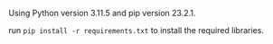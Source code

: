 Using Python version 3.11.5 and pip version 23.2.1.

run `pip install -r requirements.txt` to install the required libraries.
